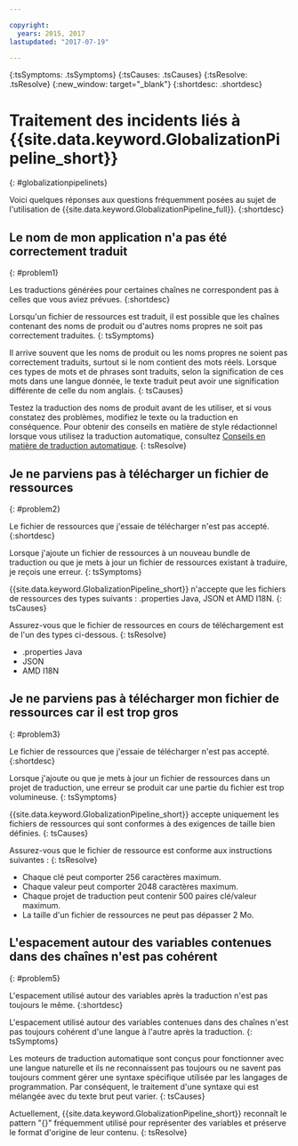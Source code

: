 ```yaml
---

copyright:
  years: 2015, 2017
lastupdated: "2017-07-19"

---
```


{:tsSymptoms: .tsSymptoms} 
{:tsCauses: .tsCauses} 
{:tsResolve: .tsResolve} 
{:new_window: target="_blank"}
{:shortdesc: .shortdesc}

# Traitement des incidents liés à {{site.data.keyword.GlobalizationPipeline_short}}
{: #globalizationpipelinets}

Voici quelques réponses aux questions fréquemment posées au sujet de l'utilisation de {{site.data.keyword.GlobalizationPipeline_full}}. 
{:shortdesc}


## Le nom de mon application n'a pas été correctement traduit
{: #problem1}

Les traductions générées pour certaines chaînes ne correspondent pas à celles que vous aviez prévues.
{:shortdesc}

Lorsqu'un fichier de ressources est traduit, il est possible que les chaînes contenant des noms de produit ou d'autres noms propres ne soit pas correctement traduites.
{: tsSymptoms}

Il arrive souvent que les noms de produit ou les noms propres ne soient pas correctement traduits, surtout si le nom contient des mots réels. Lorsque ces types de mots et de phrases sont traduits, selon la signification de ces mots dans une langue donnée, le texte traduit peut avoir une signification différente de celle du nom anglais.
{: tsCauses}

Testez la traduction des noms de produit avant de les utiliser, et si vous constatez des problèmes, modifiez le texte ou la traduction en conséquence. Pour obtenir des conseils en matière de style rédactionnel lorsque vous utilisez la traduction automatique, consultez [Conseils en matière de traduction automatique](./tips.html#globalizationpipeline_tips).
{: tsResolve}



## Je ne parviens pas à télécharger un fichier de ressources
{: #problem2}

Le fichier de ressources que j'essaie de télécharger n'est pas accepté.
{:shortdesc}

Lorsque j'ajoute un fichier de ressources à un nouveau bundle de traduction ou que je mets à jour un fichier de ressources existant à traduire, je reçois une erreur.
{: tsSymptoms}

{{site.data.keyword.GlobalizationPipeline_short}} n'accepte que les fichiers de ressources des types suivants : .properties Java, JSON et AMD I18N.
{: tsCauses}

Assurez-vous que le fichier de ressources en cours de téléchargement est de l'un des types ci-dessous.
{: tsResolve}
* .properties Java
* JSON
* AMD I18N



## Je ne parviens pas à télécharger mon fichier de ressources car il est trop gros
{: #problem3}

Le fichier de ressources que j'essaie de télécharger n'est pas accepté.
{:shortdesc}

Lorsque j'ajoute ou que je mets à jour un fichier de ressources dans un projet de traduction, une erreur se produit car une partie du fichier est trop volumineuse.
{: tsSymptoms}

{{site.data.keyword.GlobalizationPipeline_short}} accepte uniquement les fichiers de ressources qui sont conformes à des exigences de taille bien définies.
{: tsCauses}

Assurez-vous que le fichier de ressource est conforme aux instructions suivantes :
{: tsResolve}
* Chaque clé peut comporter 256 caractères maximum.
* Chaque valeur peut comporter 2048 caractères maximum.
* Chaque projet de traduction peut contenir 500 paires clé/valeur maximum.
* La taille d'un fichier de ressources ne peut pas dépasser 2 Mo.



## L'espacement autour des variables contenues dans des chaînes n'est pas cohérent
{: #problem5}

L'espacement utilisé autour des variables après la traduction n'est pas toujours le même.
{:shortdesc}

L'espacement utilisé autour des variables contenues dans des chaînes n'est pas toujours cohérent d'une langue à l'autre après la traduction.
{: tsSymptoms}

Les moteurs de traduction automatique sont conçus pour fonctionner avec une langue naturelle et ils ne reconnaissent pas toujours ou ne savent pas toujours comment gérer une syntaxe spécifique utilisée par les langages de programmation. Par conséquent, le traitement d'une syntaxe qui est mélangée avec du texte brut peut varier.
{: tsCauses}

Actuellement, {{site.data.keyword.GlobalizationPipeline_short}} reconnaît le pattern "{}" fréquemment utilisé pour représenter des variables et préserve le format d'origine de leur contenu.
{: tsResolve}
